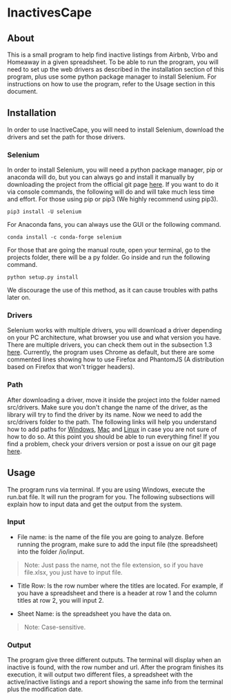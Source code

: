 # InactivesCape

## About

This is a small program to help find inactive listings from Airbnb, Vrbo and Homeaway in a given spreadsheet. To be able to run the program, you will need to set up the web drivers as described in the installation section of this program, plus use some python package manager to install Selenium. For instructions on how to use the program, refer to the Usage section in this document.

## Installation

In order to use InactiveCape, you will need to install Selenium, download the drivers and set the path for those drivers.

### Selenium

In order to install Selenium, you will need a python package manager, pip or anaconda will do, but you can always go and install it manually by downloading the project from the official git page [here](https://github.com/SeleniumHQ/selenium). If you want to do it via console commands, the following will do and will take much less time and effort. For those using pip or pip3 (We highly recommend using pip3).

    pip3 install -U selenium

For Anaconda fans, you can always use the GUI or the following command.

    conda install -c conda-forge selenium

For those that are going the manual route, open your terminal, go to the projects folder, there will be a py folder. Go inside and run the following command.

	python setup.py install

We discourage the use of this method, as it can cause troubles with paths later on.

### Drivers

Selenium works with multiple drivers, you will download a driver depending on your PC architecture, what browser you use and what version you have. There are multiple drivers, you can check them out in the subsection 1.3 [here](https://selenium-python.readthedocs.io/installation.html). Currently, the program uses Chrome as default, but there are some commented lines showing how to use Firefox and PhantomJS (A distribution based on Firefox that won't trigger headers).

### Path

After downloading a driver, move it inside the project into the folder named src/drivers. Make sure you don't change the name of the driver, as the library will try to find the driver by its name. Now we need to add the src/drivers folder to the path. The following links will help you understand how to add paths for [Windows](https://www.architectryan.com/2018/03/17/add-to-the-path-on-windows-10/), [Mac](https://www.architectryan.com/2012/10/02/add-to-the-path-on-mac-os-x-mountain-lion/) and [Linux](https://stackabuse.com/how-to-permanently-set-path-in-linux/) in case you are not sure of how to do so. At this point you should be able to run everything fine! If you find a problem, check your drivers version or post a issue on our git page [here](https://github.com/Juanmam/inactivesCape/issues).

## Usage

The program runs via terminal. If you are using Windows, execute the run.bat file. It will run the program for you. The following subsections will explain how to input data and get the output from the system.

### Input

- File name: is the name of the file you are going to analyze. Before running the program, make sure to add the input file (the spreadsheet) into the folder /io/input.

> Note: Just pass the name, not the file extension, so if you have file.xlsx, you just have to input file.

- Title Row: Is the row number where the titles are located. For example, if you have a spreadsheet and there is a header at row 1 and the column titles at row 2, you will input 2.

- Sheet Name: is the spreadsheet you have the data on.

> Note: Case-sensitive.

### Output

The program give three different outputs. The terminal will display when an inactive is found, with the row number and url. After the program finishes its execution, it will output two different files, a spreadsheet with the active/inactive listings and a report showing the same info from the terminal plus the modification date.
